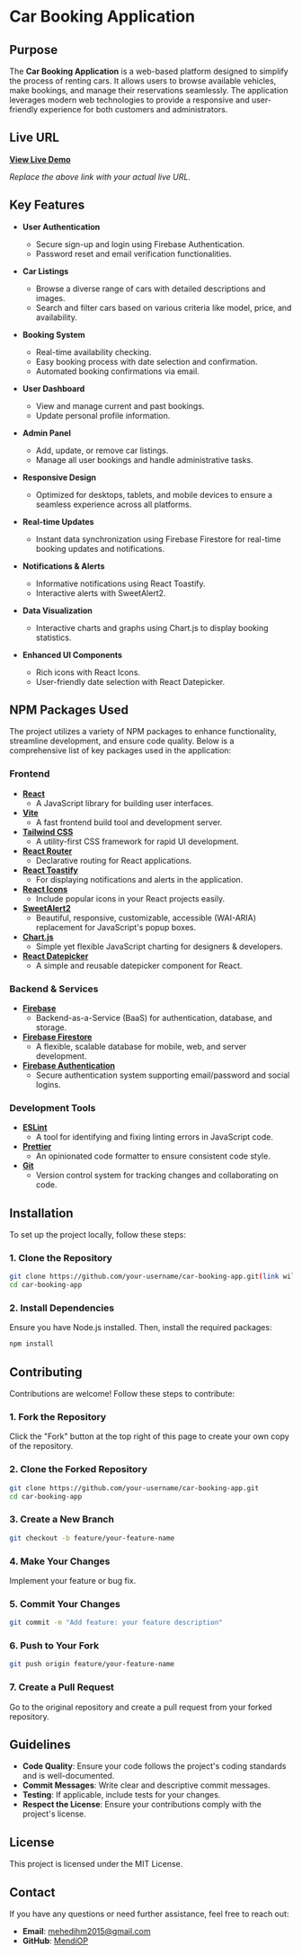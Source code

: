 # Car Booking Application

## Purpose

The **Car Booking Application** is a web-based platform designed to simplify the process of renting cars. It allows users to browse available vehicles, make bookings, and manage their reservations seamlessly. The application leverages modern web technologies to provide a responsive and user-friendly experience for both customers and administrators.

## Live URL

[**View Live Demo**](https://rentaxi-pain.netlify.app/)

_Replace the above link with your actual live URL._

## Key Features

- **User Authentication**

  - Secure sign-up and login using Firebase Authentication.
  - Password reset and email verification functionalities.

- **Car Listings**

  - Browse a diverse range of cars with detailed descriptions and images.
  - Search and filter cars based on various criteria like model, price, and availability.

- **Booking System**

  - Real-time availability checking.
  - Easy booking process with date selection and confirmation.
  - Automated booking confirmations via email.

- **User Dashboard**

  - View and manage current and past bookings.
  - Update personal profile information.

- **Admin Panel**

  - Add, update, or remove car listings.
  - Manage all user bookings and handle administrative tasks.

- **Responsive Design**

  - Optimized for desktops, tablets, and mobile devices to ensure a seamless experience across all platforms.

- **Real-time Updates**

  - Instant data synchronization using Firebase Firestore for real-time booking updates and notifications.

- **Notifications & Alerts**

  - Informative notifications using React Toastify.
  - Interactive alerts with SweetAlert2.

- **Data Visualization**

  - Interactive charts and graphs using Chart.js to display booking statistics.

- **Enhanced UI Components**
  - Rich icons with React Icons.
  - User-friendly date selection with React Datepicker.

## NPM Packages Used

The project utilizes a variety of NPM packages to enhance functionality, streamline development, and ensure code quality. Below is a comprehensive list of key packages used in the application:

### **Frontend**

- **[React](https://reactjs.org/)**
  - A JavaScript library for building user interfaces.
- **[Vite](https://vitejs.dev/)**
  - A fast frontend build tool and development server.
- **[Tailwind CSS](https://tailwindcss.com/)**
  - A utility-first CSS framework for rapid UI development.
- **[React Router](https://reactrouter.com/)**
  - Declarative routing for React applications.
- **[React Toastify](https://fkhadra.github.io/react-toastify/)**
  - For displaying notifications and alerts in the application.
- **[React Icons](https://react-icons.github.io/react-icons/)**
  - Include popular icons in your React projects easily.
- **[SweetAlert2](https://sweetalert2.github.io/)**
  - Beautiful, responsive, customizable, accessible (WAI-ARIA) replacement for JavaScript's popup boxes.
- **[Chart.js](https://www.chartjs.org/)**
  - Simple yet flexible JavaScript charting for designers & developers.
- **[React Datepicker](https://reactdatepicker.com/)**
  - A simple and reusable datepicker component for React.

### **Backend & Services**

- **[Firebase](https://firebase.google.com/)**
  - Backend-as-a-Service (BaaS) for authentication, database, and storage.
- **[Firebase Firestore](https://firebase.google.com/docs/firestore)**
  - A flexible, scalable database for mobile, web, and server development.
- **[Firebase Authentication](https://firebase.google.com/docs/auth)**
  - Secure authentication system supporting email/password and social logins.

### **Development Tools**

- **[ESLint](https://eslint.org/)**
  - A tool for identifying and fixing linting errors in JavaScript code.
- **[Prettier](https://prettier.io/)**
  - An opinionated code formatter to ensure consistent code style.
- **[Git](https://git-scm.com/)**
  - Version control system for tracking changes and collaborating on code.

## Installation

To set up the project locally, follow these steps:

### 1. Clone the Repository

```bash
git clone https://github.com/your-username/car-booking-app.git(link will be given in future)
cd car-booking-app
```

### 2. Install Dependencies

Ensure you have Node.js installed. Then, install the required packages:

```bash
npm install
```

## Contributing

Contributions are welcome! Follow these steps to contribute:

### 1. Fork the Repository

Click the "Fork" button at the top right of this page to create your own copy of the repository.

### 2. Clone the Forked Repository

```bash
git clone https://github.com/your-username/car-booking-app.git
cd car-booking-app
```

### 3. Create a New Branch

```bash
git checkout -b feature/your-feature-name
```

### 4. Make Your Changes

Implement your feature or bug fix.

### 5. Commit Your Changes

```bash
git commit -m "Add feature: your feature description"
```

### 6. Push to Your Fork

```bash
git push origin feature/your-feature-name
```

### 7. Create a Pull Request

Go to the original repository and create a pull request from your forked repository.

## Guidelines

- **Code Quality**: Ensure your code follows the project's coding standards and is well-documented.
- **Commit Messages**: Write clear and descriptive commit messages.
- **Testing**: If applicable, include tests for your changes.
- **Respect the License**: Ensure your contributions comply with the project's license.

## License

This project is licensed under the MIT License.

## Contact

If you have any questions or need further assistance, feel free to reach out:

- **Email**: mehedihm2015@gmail.com
- **GitHub**: [MendiOP](https://github.com/MendiOP)
